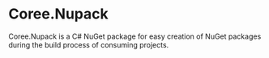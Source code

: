 # Coree.Nupack
Coree.Nupack is a C# NuGet package for easy creation of NuGet packages during the build process of consuming projects.
